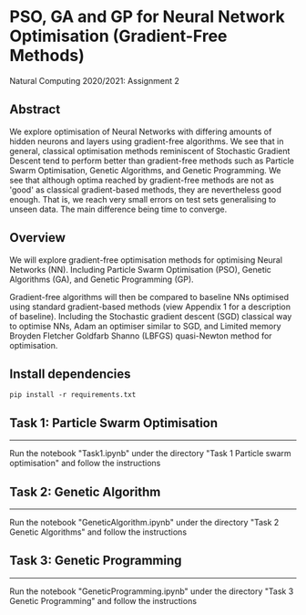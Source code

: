 # PSO, GA and GP for Neural Network Optimisation (Gradient-Free Methods)
Natural Computing 2020/2021: Assignment 2

## Abstract
We explore optimisation of Neural Networks with differing amounts of hidden neurons and layers using gradient-free algorithms. We see that in general, classical optimisation methods reminiscent of Stochastic Gradient Descent tend to perform better than gradient-free methods such as Particle Swarm Optimisation, Genetic Algorithms, and Genetic Programming. We see that although optima reached by gradient-free methods are not as 'good' as classical gradient-based methods, they are nevertheless good enough. That is, we reach very small errors on test sets generalising to unseen data. The main difference being time to converge.

## Overview
We will explore gradient-free optimisation methods for optimising Neural Networks (NN). Including Particle Swarm Optimisation (PSO), Genetic Algorithms (GA), and Genetic Programming (GP). 

Gradient-free algorithms will then be compared to baseline NNs optimised using standard gradient-based methods (view Appendix 1 for a description of baseline). Including the Stochastic gradient descent (SGD) classical way to optimise NNs, Adam an optimiser similar to SGD, and Limited memory Broyden Fletcher Goldfarb Shanno (LBFGS) quasi-Newton method for optimisation.

## Install dependencies

```
pip install -r requirements.txt
```

## Task 1: Particle Swarm Optimisation

****

Run the notebook "Task1.ipynb" under the directory "Task 1 Particle swarm optimisation" and follow the instructions

## Task 2: Genetic Algorithm

****

Run the notebook "GeneticAlgorithm.ipynb" under the directory "Task 2 Genetic Algorithms" and follow the instructions

## Task 3: Genetic Programming

****

Run the notebook "GeneticProgramming.ipynb" under the directory "Task 3 Genetic Programming" and follow the instructions


